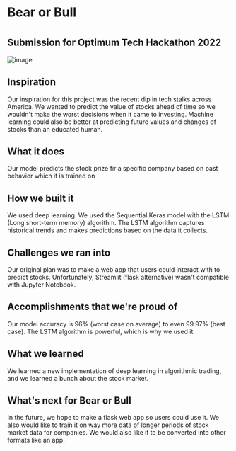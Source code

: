# Bear or Bull
#
## Submission for Optimum Tech Hackathon 2022
![image](https://user-images.githubusercontent.com/92415264/179381684-1eaa96ef-b451-437f-ba85-bd87bacbe4bb.png)

## Inspiration
Our inspiration for this project was the recent dip in tech stalks across America. We wanted to predict the value of stocks ahead of time so we wouldn't make the worst decisions when it came to investing. Machine learning could also be better at predicting future values and changes of stocks than an educated human.

## What it does
Our model predicts the stock prize fir a specific company based on past behavior which it is trained on

## How we built it
We used deep learning. We used the Sequential Keras model with the LSTM (Long short-term memory) algorithm. The LSTM algorithm captures historical trends and makes predictions based on the data it collects.

## Challenges we ran into
Our original plan was to make a web app that users could interact with to predict stocks. Unfortunately, Streamlit (flask alternative) wasn't compatible with Jupyter Notebook.

## Accomplishments that we're proud of
Our model accuracy is 96% (worst case on average) to even 99.97% (best case). The LSTM algorithm is powerful, which is why we used it.

## What we learned
We learned a new implementation of deep learning in algorithmic trading, and we learned a bunch about the stock market.

## What's next for Bear or Bull
In the future, we hope to make a flask web app so users could use it. We also would like to train it on way more data of longer periods of stock market data for companies. We would also like it to be converted into other formats like an app.
